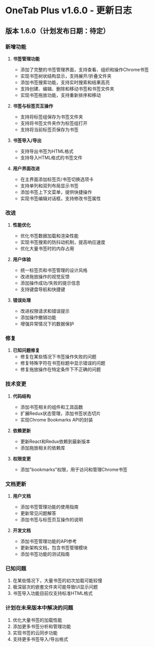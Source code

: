 # OneTab Plus v1.6.0 - 更新日志

## 版本 1.6.0（计划发布日期：待定）

### 新增功能

1. **书签管理功能**
   - 添加了完整的书签管理界面，支持查看、组织和操作Chrome书签
   - 实现书签树状结构显示，支持展开/折叠文件夹
   - 添加书签搜索功能，支持实时搜索和结果高亮
   - 支持创建、编辑、删除和移动书签和书签文件夹
   - 实现书签拖放功能，支持重新排序和移动

2. **书签与标签页互操作**
   - 支持将标签组保存为书签文件夹
   - 支持将书签文件夹作为标签组打开
   - 支持将当前标签页保存为书签

3. **书签导入/导出**
   - 支持导出书签为HTML格式
   - 支持导入HTML格式的书签文件

4. **用户界面改进**
   - 在主界面添加标签页/书签切换选项卡
   - 支持单列和双列布局显示书签
   - 添加书签上下文菜单，提供快捷操作
   - 实现书签编辑对话框，支持修改书签属性

### 改进

1. **性能优化**
   - 优化书签数据加载和渲染性能
   - 实现书签搜索的防抖动机制，提高响应速度
   - 优化大量书签时的内存占用

2. **用户体验**
   - 统一标签页和书签管理的设计风格
   - 改进拖放操作的视觉反馈
   - 添加操作成功/失败的提示信息
   - 支持键盘导航和快捷键

3. **错误处理**
   - 改进权限请求和错误提示
   - 添加操作撤销功能
   - 增强异常情况下的数据保护

### 修复

1. **已知问题修复**
   - 修复在某些情况下书签操作失败的问题
   - 修复特殊字符在书签标题中显示错误的问题
   - 修复拖放操作在特定条件下不正确的问题

### 技术变更

1. **代码结构**
   - 添加书签相关的组件和工具函数
   - 扩展Redux状态管理，添加书签状态切片
   - 实现Chrome Bookmarks API的封装

2. **依赖更新**
   - 更新React和Redux依赖到最新版本
   - 添加拖放相关的依赖库

3. **权限变更**
   - 添加"bookmarks"权限，用于访问和管理Chrome书签

### 文档更新

1. **用户文档**
   - 添加书签管理功能的使用指南
   - 更新常见问题解答
   - 添加书签与标签页互操作的说明

2. **开发文档**
   - 添加书签管理功能的API参考
   - 更新架构文档，包含书签管理模块
   - 添加书签功能的测试指南

### 已知问题

1. 在某些情况下，大量书签的初次加载可能较慢
2. 极深层次的嵌套文件夹可能导致UI显示问题
3. 书签导入功能目前仅支持标准HTML格式

### 计划在未来版本中解决的问题

1. 优化大量书签的加载性能
2. 添加更多书签分析和管理功能
3. 实现书签的云同步功能
4. 支持更多书签导入/导出格式
